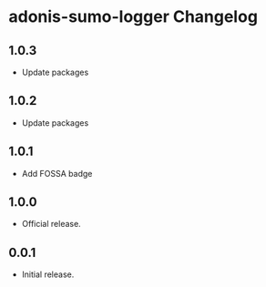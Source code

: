 # adonis-sumo-logger Changelog

## 1.0.3
 - Update packages

## 1.0.2
 - Update packages

## 1.0.1
- Add FOSSA badge

## 1.0.0
 - Official release.

## 0.0.1
 - Initial release.
